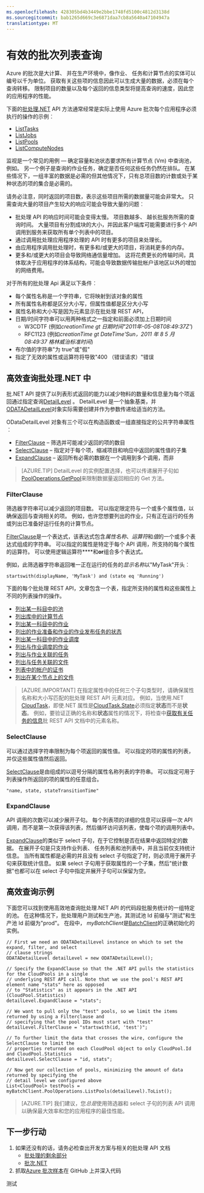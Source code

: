 ```yaml
---
ms.openlocfilehash: 428305bd4b3449e2bbe1748fd5100c4812d3138d
ms.sourcegitcommit: bab1265d669c3e6871daa7cb8a5640a47104947a
translationtype: MT
---
```

<properties
    pageTitle="在 Azure 批高效列表查询 |Microsoft Azure"
    description="了解如何减少返回的数据量和 Azure 批池、 作业、 任务、 计算节点和多个查询时提高性能。"
    services="batch"
    documentationCenter=""
    authors="davidmu1"
    manager="timlt"
    editor=""
    tags="azure-resource-manager"/>

<tags
    ms.service="Batch"
    ms.devlang="multiple"
    ms.topic="article"
    ms.tgt_pltfrm="vm-windows"
    ms.workload="big-compute"
    ms.date="08/27/2015"
    ms.author="davidmu;v-marsma"/>

# 有效的批次列表查询

Azure 的批次是大计算、 并在生产环境中，像作业、 任务和计算节点的实体可以编号以千为单位。 获取有关这些项的信息因此可以生成大量的数据，必须在每个查询转移。 限制项目的数量以及每个返回的信息类型将提高查询的速度，因此您的应用程序的性能。

下面的[批处理.NET](https://msdn.microsoft.com/library/azure/mt348682.aspx) API 方法通常经常是实际上使用 Azure 批次每个应用程序必须执行的操作的示例︰

- [ListTasks](https://msdn.microsoft.com/library/azure/microsoft.azure.batch.joboperations.listtasks.aspx)
- [ListJobs](https://msdn.microsoft.com/library/azure/microsoft.azure.batch.joboperations.listjobs.aspx)
- [ListPools](https://msdn.microsoft.com/library/azure/microsoft.azure.batch.pooloperations.listpools.aspx)
- [ListComputeNodes](https://msdn.microsoft.com/library/azure/microsoft.azure.batch.pooloperations.listcomputenodes.aspx)

监视是一个常见的用例 — 确定容量和池状态要求所有计算节点 (Vm) 中查询池，例如。 另一个例子是查询的作业任务，确定是否任何这些任务仍然在排队。 在某些情况下，一组丰富的数据是必需的但其他情况下，只有总项目数的计数或处于某种状态的项的集合是必需的。

请务必注意，同时返回的项目数，表示这些项目所需的数据量可能会非常大。 只需查询大量的项目产生较大的响应可能会导致大量的问题︰

- 批处理 API 的响应时间可能会变得太慢。 项目数越多、 越长批服务所需的查询时间。 大量项目有分割成块的大小，并因此客户端库可能需要进行多个 API 调用到服务来获取所有单个列表中的项目。
- 通过调用批处理应用程序处理的 API 时有更多的项目来处理长。
- 由应用程序调用批处理时，有更多和/或更大的项目，将消耗更多的内存。
- 更多和/或更大的项目会导致网络通信量增加。 这将花费更长的传输时间，具体取决于应用程序的体系结构，可能会导致数据传输批帐户该地区以外的增加的网络费用。

对于所有的批处理 Api 满足以下条件︰

- 每个属性名称是一个字符串，它将映射到该对象的属性
- 所有属性名称都是区分大小写，但属性值都是区分大小写
- 属性名称和大小写是因为元素显示在批处理 REST API，
- 日期/时间字符串可以用两种格式之一指定和前面必须加上日期时间
    - W3CDTF (例如*creationTime gt 日期时间"2011年-05-08T08:49:37Z'*)
    - RFC1123 (例如*creationTime gt DateTime'Sun，2011 年 8 5 月 08:49:37 格林威治标准时间*)
- 布尔值的字符串"为 true"或"假"
- 指定了无效的属性或运算符将导致"400 （错误请求）"错误

## 高效查询批处理.NET 中

批.NET API 提供了以列表形式返回的能力以减少物料的数量和信息量为每个项返回通过指定查询[DetailLevel](https://msdn.microsoft.com/library/azure/microsoft.azure.batch.detaillevel.aspx) 。 DetailLevel 是一个抽象基类，并[ODATADetailLevel](https://msdn.microsoft.com/library/azure/microsoft.azure.batch.odatadetaillevel.aspx)对象实际需要创建并作为参数传递给适当的方法。

ODataDetailLevel 对象有三个可以在构造函数或一组直接指定的公共字符串属性︰

- [FilterClause](#filter) – 筛选并可能减少返回的项的数目
- [SelectClause](#select) – 指定对于每个项，缩减项目和响应中返回的属性值的子集
- [ExpandClause](#expand) – 返回所有必需的数据在一个调用到多个调用，而非

> [AZURE.TIP] DetailLevel 的实例配置选择，也可以传递展开子句如[PoolOperations.GetPool](https://msdn.microsoft.com/library/azure/microsoft.azure.batch.pooloperations.getpool.aspx)来限制数据量返回相应的 Get 方法。

### <a id="filter"></a> FilterClause

筛选器字符串可以减少返回的项目数。 可以指定限定符与一个或多个属性值，以确保返回与查询相关的项。 例如，也许您想要列出的作业，只有正在运行的任务或列出已准备好运行任务的计算节点。

 [FilterClause](https://msdn.microsoft.com/library/azure/microsoft.azure.batch.odatadetaillevel.filterclause.aspx)是一个表达式，该表达式包含*属性名称*、*运算符*和*值*的一个或多个表达式组成的字符串。 可以指定的属性是特定于每个 API 调用，所支持的每个属性的运算符。 可以使用逻辑运算符****和**or**组合多个表达式。

例如，此筛选器字符串返回唯一正在运行的任务的*显示名称*以"MyTask"开头︰

    startswith(displayName, 'MyTask') and (state eq 'Running')

下面的每个批处理 REST API，文章包含一个表，指定所支持的属性和这些属性上不同的列表操作的操作。

- [列出某一科目中的池](https://msdn.microsoft.com/library/azure/dn820101.aspx)
- [列出库中的计算节点](https://msdn.microsoft.com/library/azure/dn820159.aspx)
- [列出某一科目中的作业](https://msdn.microsoft.com/library/azure/dn820117.aspx)
- [列出的作业准备和作业的作业发布任务的状态](https://msdn.microsoft.com/library/azure/mt282170.aspx)
- [列出某一科目中的作业调度](https://msdn.microsoft.com/library/azure/mt282174.aspx)
- [列出与作业调度的作业](https://msdn.microsoft.com/library/azure/mt282169.aspx)
- [列出与作业关联的任务](https://msdn.microsoft.com/library/azure/dn820187.aspx)
- [列出与任务关联的文件](https://msdn.microsoft.com/library/azure/dn820142.aspx)
- [列表中的帐户的证书](https://msdn.microsoft.com/library/azure/dn820154.aspx)
- [列出在某个节点上的文件](https://msdn.microsoft.com/library/azure/dn820151.aspx)

> [AZURE.IMPORTANT] 在指定属性中的任何三个子句类型时，请确保属性名称和大小写匹配的批处理 REST API 元素对应。 例如，当使用.NET [CloudTask](https://msdn.microsoft.com/library/azure/microsoft.azure.batch.cloudtask)，即使.NET 属性是[CloudTask.State](https://msdn.microsoft.com/library/azure/microsoft.azure.batch.cloudtask.state)必须指定**状态**而不是**状态**。 例如，要验证正确的名称和**状态**属性的情况下，将检查中[获取有关任务的信息](https://msdn.microsoft.com/library/azure/dn820133.aspx)批 REST API 文档中的元素名称。

### <a id="select"></a> SelectClause

可以通过选择字符串限制为每个项返回的属性值。 可以指定的项的属性的列表，并仅这些属性值然后返回。

[SelectClause](https://msdn.microsoft.com/library/azure/microsoft.azure.batch.odatadetaillevel.selectclause.aspx)是由组成的以逗号分隔的属性名称列表的字符串。 可以指定可用于列表操作所返回的项的属性的任意组合。

    "name, state, stateTransitionTime"

### <a id="expand"></a> ExpandClause

API 调用的次数可以减少展开子句。 每个列表项的详细的信息可以获得一次 API 调用，而不是第一次获得该列表，然后循环访问该列表，使每个项的调用列表中。

[ExpandClause](https://msdn.microsoft.com/library/azure/microsoft.azure.batch.odatadetaillevel.expandclause.aspx)的类似于 select 子句，在于它控制是否在结果中返回特定的数据。 在展开子句是只支持作业列表、 任务列表和池列表中，并且当前仅支持统计信息。 当所有属性都是必需的并且没有 select 子句指定了时，则必须用于展开子句来获取统计信息。 如果 select 子句用于获取属性的一个子集，然后"统计数据"也都可以在 select 子句中指定并展开子句可以保留为空。

## 高效查询示例

下面您可以找到使用高效地查询批处理.NET API 的代码段批服务统计的一组特定的池。 在这种情况下，批处理用户测试和生产池，其测试池 Id 前缀与"测试"和生产池 Id 前缀为"prod"。 在段中， *myBatchClient*是[BatchClient](https://msdn.microsoft.com/library/azure/microsoft.azure.batch.batchclient)的正确初始化的实例。

    // First we need an ODATADetailLevel instance on which to set the expand, filter, and select
    // clause strings
    ODATADetailLevel detailLevel = new ODATADetailLevel();

    // Specify the ExpandClause so that the .NET API pulls the statistics for the CloudPools in a single
    // underlying REST API call. Note that we use the pool's REST API element name "stats" here as opposed
    // to "Statistics" as it appears in the .NET API (CloudPool.Statistics)
    detailLevel.ExpandClause = "stats";

    // We want to pull only the "test" pools, so we limit the items returned by using a Filterclause and
    // specifying that the pool IDs must start with "test"
    detailLevel.FilterClause = "startswith(id, 'test')";

    // To further limit the data that crosses the wire, configure the SelectClause to limit the
    // properties returned on each CloudPool object to only CloudPool.Id and CloudPool.Statistics
    detailLevel.SelectClause = "id, stats";

    // Now get our collection of pools, minimizing the amount of data returned by specifying the
    // detail level we configured above
    List<CloudPool> testPools = myBatchClient.PoolOperations.ListPools(detailLevel).ToList();

> [AZURE.TIP]
> 我们建议，您*总是*使用筛选器和 select 子句的列表 API 调用以确保最大效率和您的应用程序的最佳性能。

## 下一步行动

1. 如果还没有的话，请务必检查出开发方案与相关的批处理 API 文档
    - [批处理的剩余部分](https://msdn.microsoft.com/library/azure/dn820158.aspx)
    - [批次.NET](https://msdn.microsoft.com/library/azure/dn865466.aspx)
2. 抓取[Azure 批次样本](https://github.com/Azure/azure-batch-samples)在 GitHub 上并深入代码

测试
